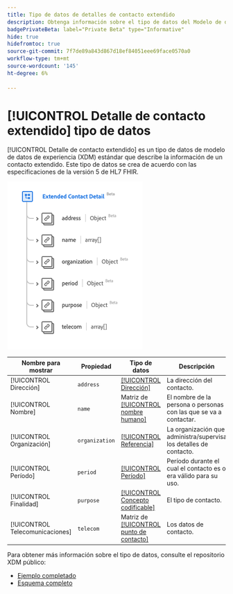 ```yaml
---
title: Tipo de datos de detalles de contacto extendido
description: Obtenga información sobre el tipo de datos del Modelo de datos de experiencia detallada de contacto extendido (XDM).
badgePrivateBeta: label="Private Beta" type="Informative"
hide: true
hidefromtoc: true
source-git-commit: 7f7de89a843d867d18ef84051eee69face0570a0
workflow-type: tm+mt
source-wordcount: '145'
ht-degree: 6%

---
```


# [!UICONTROL Detalle de contacto extendido] tipo de datos

[!UICONTROL Detalle de contacto extendido] es un tipo de datos de modelo de datos de experiencia (XDM) estándar que describe la información de un contacto extendido. Este tipo de datos se crea de acuerdo con las especificaciones de la versión 5 de HL7 FHIR.

![Estructura de tipo de datos de detalles de contacto extendidos](../../images/data-types/healthcare/extended-contact-detail.png)

| Nombre para mostrar | Propiedad | Tipo de datos | Descripción |
| --- | --- | --- | --- |
| [!UICONTROL Dirección] | `address` | [[!UICONTROL Dirección]](../healthcare/address.md) | La dirección del contacto. |
| [!UICONTROL Nombre] | `name` | Matriz de [[!UICONTROL nombre humano]](../healthcare/human-name.md) | El nombre de la persona o personas con las que se va a contactar. |
| [!UICONTROL Organización] | `organization` | [[!UICONTROL Referencia]](../healthcare/reference.md) | La organización que administra/supervisa los detalles de contacto. |
| [!UICONTROL Período] | `period` | [[!UICONTROL Período]](../healthcare/period.md) | Período durante el cual el contacto es o era válido para su uso. |
| [!UICONTROL Finalidad] | `purpose` | [[!UICONTROL Concepto codificable]](../healthcare/codeable-concept.md) | El tipo de contacto. |
| [!UICONTROL Telecomunicaciones] | `telecom` | Matriz de [[!UICONTROL punto de contacto]](../healthcare/contact-point.md) | Los datos de contacto. |

Para obtener más información sobre el tipo de datos, consulte el repositorio XDM público:

* [Ejemplo completado](https://github.com/adobe/xdm/blob/master/extensions/industry/healthcare/fhir/datatypes/extendedcontactdetail.example.1.json)
* [Esquema completo](https://github.com/adobe/xdm/blob/master/extensions/industry/healthcare/fhir/datatypes/extendedcontactdetail.schema.json)
